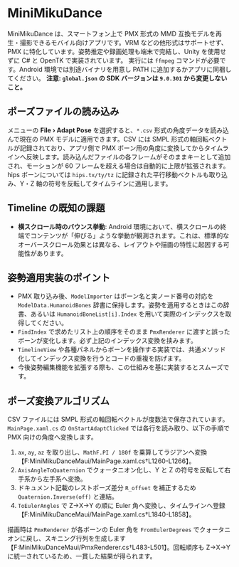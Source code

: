 # MiniMikuDance

MiniMikuDance は、スマートフォン上で PMX 形式の MMD 互換モデルを再生・撮影できるモバイル向けアプリです。VRM などの他形式はサポートせず、PMX に特化しています。姿勢推定や録画処理も端末で完結し、Unity を使用せずに C# と OpenTK で実装されています。
実行には `ffmpeg` コマンドが必要です。Android 環境では別途バイナリを用意し PATH に追加するかアプリに同梱してください。
**注意: `global.json` の SDK バージョンは `9.0.301` から変更しないこと。**

## ポーズファイルの読み込み

メニューの **File › Adapt Pose** を選択すると、`*.csv` 形式の角度データを読み込んで現在の PMX モデルに適用できます。CSV には SMPL 形式の軸回転ベクトルが記録されており、アプリ側で PMX ボーン用の角度に変換してからタイムラインへ反映します。読み込んだファイルの各フレームがそのままキーとして追加され、モーションが 60 フレームを超える場合は自動的に上限が拡張されます。
hips ボーンについては `hips.tx/ty/tz` に記録された平行移動ベクトルも取り込み、Y・Z 軸の符号を反転してタイムラインに適用します。

## Timeline の既知の課題

*   **横スクロール時のバウンス挙動**: Android 環境において、横スクロールの終端でコンテンツが「伸びる」ような挙動が観測されます。これは、標準的なオーバースクロール効果とは異なる、レイアウトや描画の特性に起因する可能性があります。
## 姿勢適用実装のポイント

* PMX 取り込み後、`ModelImporter` はボーン名と実ノード番号の対応を `ModelData.HumanoidBones` 辞書に保持します。姿勢を適用するときはこの辞書、あるいは `HumanoidBoneList[i].Index` を用いて実際のインデックスを取得してください。
* `FindIndex` で求めたリスト上の順序をそのまま `PmxRenderer` に渡すと誤ったボーンが変化します。必ず上記のインデックス変換を挟みます。
* `TimelineView` や各種パネルからボーンを操作する実装では、共通メソッド化してインデックス変換を行うとコードの重複を防げます。
* 今後姿勢編集機能を拡張する際も、この仕組みを基に実装するとスムーズです。


## ポーズ変換アルゴリズム

CSV ファイルには SMPL 形式の軸回転ベクトルが度数法で保存されています。`MainPage.xaml.cs` の `OnStartAdaptClicked` では各行を読み取り、以下の手順で PMX 向けの角度へ変換します。

1. `ax`, `ay`, `az` を取り出し、`MathF.PI / 180f` を乗算してラジアンへ変換【F:MiniMikuDanceMaui/MainPage.xaml.cs†L1260-L1266】。
2. `AxisAngleToQuaternion` でクォータニオン化し、Y と Z の符号を反転して右手系から左手系へ変換。
3. ドキュメント記載のレストポーズ差分 `R_offset` を補正するため `Quaternion.Inverse(off)` と連結。
4. `ToEulerAngles` で Z→X→Y の順に Euler 角へ変換し、タイムラインへ登録【F:MiniMikuDanceMaui/MainPage.xaml.cs†L1840-L1858】。

描画時は `PmxRenderer` が各ボーンの Euler 角を `FromEulerDegrees` でクォータニオンに戻し、スキニング行列を生成します【F:MiniMikuDanceMaui/PmxRenderer.cs†L483-L501】。回転順序も Z→X→Y に統一されているため、一貫した結果が得られます。
